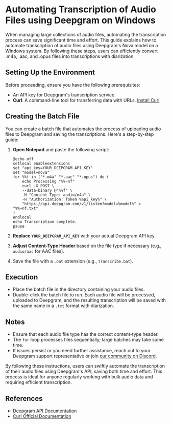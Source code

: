 # Automating Transcription of Audio Files using Deepgram on Windows

When managing large collections of audio files, automating the transcription process can save significant time and effort. This guide explains how to automate transcription of audio files using Deepgram's Nova model on a Windows system. By following these steps, users can efficiently convert .m4a, .aac, and .opus files into transcriptions with diarization.

## Setting Up the Environment

Before proceeding, ensure you have the following prerequisites:

- An API key for Deepgram's transcription service.
- **Curl**: A command-line tool for transferring data with URLs. [Install Curl](https://curl.se/docs/install.html)

## Creating the Batch File

You can create a batch file that automates the process of uploading audio files to Deepgram and saving the transcriptions. Here's a step-by-step guide:

1. **Open Notepad** and paste the following script:

   ```batch
   @echo off
   setlocal enableextensions
   set "api_key=YOUR_DEEPGRAM_API_KEY"
   set "model=nova"
   for %%f in ("*.m4a" "*.aac" "*.opus") do (
       echo Processing "%%~nf"
       curl -X POST \
       --data-binary @"%%f" \
       -H "Content-Type: audio/m4a" \  
       -H "Authorization: Token %api_key%" \
       "https://api.deepgram.com/v1/listen?model=%model%" > "%%~nf.txt"
   )
   endlocal
   echo Transcription complete.
   pause
   ```

2. **Replace `YOUR_DEEPGRAM_API_KEY`** with your actual Deepgram API key.

3. **Adjust Content-Type Header** based on the file type if necessary (e.g., `audio/aac` for AAC files).

4. Save the file with a `.bat` extension (e.g., `transcribe.bat`).

## Execution

- Place the batch file in the directory containing your audio files.
- Double-click the batch file to run. Each audio file will be processed, uploaded to Deepgram, and the resulting transcription will be saved with the same name in a `.txt` format with diarization.

## Notes

- Ensure that each audio file type has the correct content-type header.
- The `for` loop processes files sequentially; large batches may take some time.
- If issues persist or you need further assistance, reach out to your Deepgram support representative or join [our community on Discord](https://discord.gg/deepgram).

By following these instructions, users can swiftly automate the transcription of their audio files using Deepgram's API, saving both time and effort. This process is ideal for anyone regularly working with bulk audio data and requiring efficient transcription. 

## References

- [Deepgram API Documentation](https://developers.deepgram.com/docs/getting-started-with-pre-recorded-audio)
- [Curl Official Documentation](https://curl.se/docs/)